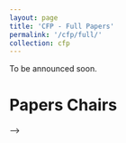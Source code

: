 ```yaml
---
layout: page
title: 'CFP - Full Papers'
permalink: '/cfp/full/'
collection: cfp
---
```


To be announced soon.

<!--
# Important Dates

|                        | Dates      |
| -----------------------|------------|
| Abstract due           | 2021-MM-DD |
| Full paper due         | 2021-MM-DD |
| Reviews due            | 2021-MM-DD |
| 1st cycle notification | 2021-MM-DD |
| Revision due           | 202X-MM-DD |
| 2nd cycle notification | 202X-MM-DD |
| Camera ready paper due | 202X-MM-DD |

# Topics

# Paper Types

# Submission

# Camera Ready

# Contact

<!-- For questions regarding poster submission, please do not hesitate to contact the chairs directly via pvis_posters(at)pvis.org -->

# Papers Chairs
-->
